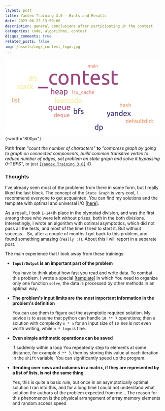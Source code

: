 ```yaml
---
layout: post
title: Yandex Training 3.0 - Hints and Results
date: 2023-06-22 13:59:00
description: general conclusions after participating in the contest
categories: code, algorithms, contest
disqus_comments: true
related_posts: false
img: /assets/img/_contest_logo.jpg
---
```



![contest logo](/assets/img/contest_logo.png){:width="800px"}


Path **from** *"count the number of characters"*  **to**  *"compress graph by going to graph on connected components, build common transitive vertex to reduce number of edges, set problem on state graph and solve it bypassing 0-1 BFS"*, or just [`[Yandex.Training 3.0]`](https://yandex.ru/yaintern/algorithm-training) :D    

### Thoughts

I've already seen most of the problems from there in some form, but I really liked the last block. The concept of the `State Graph` is very cool, I recommend everyone to get acquainted.
You can find my solutions and the template with optimal and universal I/O [[here]](https://github.com/zinchse/_contests).

As a result, I took `1-144`th place in the olympiad division, and was the first among those who were left without prizes, both in the both divisions. Interestingly, I wrote an algorithm with optimal asymptotics, which did not pass all the tests, and most of the time I tried to start it. But without success... So, after a couple of months I got back to this problem, and found something amazing (`really :)`). About this I will report in a separate post.

The main experience that I took away from these trainings:

-   **`Input/Output` is an important part of the problem**

    You have to think about how fast you read and write data. To combat this problem, I wrote a special [[template]](https://github.com/zinchse/_contests/blob/main/yandex%20training%203.0/template.py) in which You need to organize only one function `solve`, the data is processed by other methods in an optimal way.

-   **The problem's input limits are the most important information in the problem's definition**

    You can use them to figure out the asymptotic required solution. My advice is to assume that python can handle `10 ** 7` operations; then a solution with complexity `n * n` for an input size of `10 000` is not even worth writing, while `n * logn` is fine.

-   **Even simple arithmetic operations can be saved** 

    If suddenly within a loop You repeatedly step to elements at some distance, for example `d ** 3`, then by storing this value at each iteration in the `shift` variable, You can significantly speed up the program.

- **Iterating over rows and columns in a matrix, if they are represented by a list of lists, is not the same thing**

    Yes, this is quite a basic rule, but once in an asymptotically optimal solution I ran into this, and for a long time I could not understand what solution the authors of the problem expected from me... The reason for this phenomenon is the physical arrangement of array memory elements and random access speed
